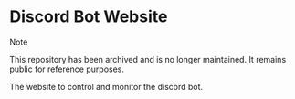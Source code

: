 # Discord Bot Website

> [!NOTE]
> This repository has been archived and is no longer maintained. It remains public for reference purposes.

The website to control and monitor the discord bot.
